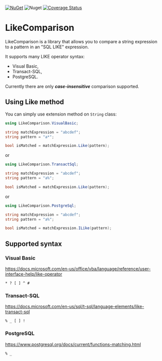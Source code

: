 [![NuGet](https://img.shields.io/nuget/v/LikeComparison)](https://www.nuget.org/packages/LikeComparison)
![Nuget](https://img.shields.io/nuget/dt/LikeComparison)
[![Coverage Status](https://coveralls.io/repos/github/cagrin/LikeComparison/badge.svg)](https://coveralls.io/github/cagrin/LikeComparison)

# LikeComparison
LikeComparison is a library that allows you to compare a string expression to a pattern in an "SQL LIKE" expression.

It supports many LIKE operator syntax:
- Visual Basic,
- Transact-SQL,
- PostgreSQL.

Currently there are only ***case-insensitive*** comparison supported.

## Using Like method

You can simply use extension method on `String` class:
```cs
using LikeComparison.VisualBasic;
```
```cs
string matchExpression = "abcdef";
string pattern = "a*";

bool isMatched = matchExpression.Like(pattern);
```
or

```cs
using LikeComparison.TransactSql;
```
```cs
string matchExpression = "abcdef";
string pattern = "a%";

bool isMatched = matchExpression.Like(pattern);
```
or

```cs
using LikeComparison.PostgreSql;
```
```cs
string matchExpression = "abcdef";
string pattern = "a%";

bool isMatched = matchExpression.ILike(pattern);
```
## Supported syntax
### Visual Basic

https://docs.microsoft.com/en-us/office/vba/language/reference/user-interface-help/like-operator

```* ? [ ] ^ #```
###  Transact-SQL

https://docs.microsoft.com/en-us/sql/t-sql/language-elements/like-transact-sql

```% _ [ ] !```
###  PostgreSQL

https://www.postgresql.org/docs/current/functions-matching.html

```% _```